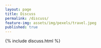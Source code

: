 ```yaml
---
layout: page
title: Discuss
permalink: /discuss/
feature-img: assets/img/pexels/travel.jpeg
published: true
---
```


{% include discuss.html %}

